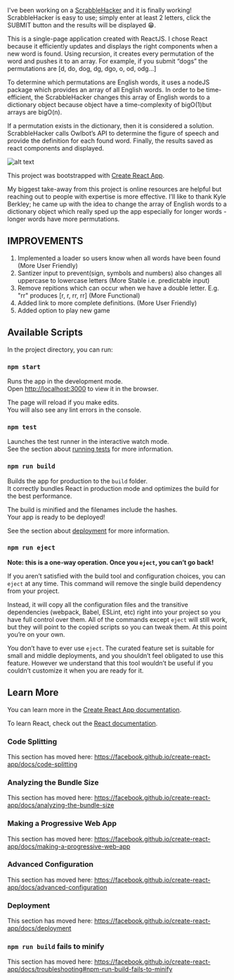 I've been working on a [ScrabbleHacker](https://paulnegedu.com/projects/scrabble) and it is finally working! ScrabbleHacker is easy to use; simply enter at least 2 letters, click the SUBMIT button and the results will be displayed 😁.

This is a single-page application created with ReactJS. I chose React because it efficiently updates and displays the
right components when a new word is found.
Using recursion, it creates every permutation of the word and pushes it to an array. For example, if you submit
“dogs” the permutations are [d, do, dog, dg, dgo, o, od, odg...]

To determine which permutations are English words, it uses a nodeJS package which provides an array of all English words. In order to be time-efficient, the ScrabbleHacker changes this array of English words to a dictionary object because object have a time-complexity of
bigO(1)but arrays are bigO(n).

If a permutation exists in the dictionary, then it is considered a solution. ScrabbleHacker calls Owlbot’s API to determine the figure of speech and provide the definition for each found word. Finally, the results saved as react components and displayed.

![alt text](https://media-exp1.licdn.com/dms/image/C4E22AQFGEHHItfFXaA/feedshare-shrink_800/0/1608738750607?e=1615420800&v=beta&t=Ycm7kzoMhDLnYPCm6WSLrzBsKfgN89RuBNd2qXdhKGs)

This project was bootstrapped with [Create React App](https://github.com/facebook/create-react-app).

My biggest take-away from this project is online resources are helpful but reaching out to people with expertise is more effective. I’ll like to thank Kyle Berkley; he came up with the idea to change the array of English words to a dictionary object which really sped up the app especially for longer words - longer words have more permutations.

## IMPROVEMENTS 
1. Implemented a loader so users know when all words have been found (More User Friendly)
2. Santizer input to prevent(sign, symbols and numbers) also changes all uppercase to lowercase letters (More Stable i.e. predictable input)
3. Remove repitions which can occur when we have a double letter. E.g. "rr" produces [r, r, rr, rr] (More Functional)
4. Added link to more complete definitions. (More User Friendly)
5. Added option to play new game 



## Available Scripts

In the project directory, you can run:

### `npm start`

Runs the app in the development mode.<br />
Open [http://localhost:3000](http://localhost:3000) to view it in the browser.

The page will reload if you make edits.<br />
You will also see any lint errors in the console.

### `npm test`

Launches the test runner in the interactive watch mode.<br />
See the section about [running tests](https://facebook.github.io/create-react-app/docs/running-tests) for more information.

### `npm run build`

Builds the app for production to the `build` folder.<br />
It correctly bundles React in production mode and optimizes the build for the best performance.

The build is minified and the filenames include the hashes.<br />
Your app is ready to be deployed!

See the section about [deployment](https://facebook.github.io/create-react-app/docs/deployment) for more information.

### `npm run eject`

**Note: this is a one-way operation. Once you `eject`, you can’t go back!**

If you aren’t satisfied with the build tool and configuration choices, you can `eject` at any time. This command will remove the single build dependency from your project.

Instead, it will copy all the configuration files and the transitive dependencies (webpack, Babel, ESLint, etc) right into your project so you have full control over them. All of the commands except `eject` will still work, but they will point to the copied scripts so you can tweak them. At this point you’re on your own.

You don’t have to ever use `eject`. The curated feature set is suitable for small and middle deployments, and you shouldn’t feel obligated to use this feature. However we understand that this tool wouldn’t be useful if you couldn’t customize it when you are ready for it.

## Learn More

You can learn more in the [Create React App documentation](https://facebook.github.io/create-react-app/docs/getting-started).

To learn React, check out the [React documentation](https://reactjs.org/).

### Code Splitting

This section has moved here: https://facebook.github.io/create-react-app/docs/code-splitting

### Analyzing the Bundle Size

This section has moved here: https://facebook.github.io/create-react-app/docs/analyzing-the-bundle-size

### Making a Progressive Web App

This section has moved here: https://facebook.github.io/create-react-app/docs/making-a-progressive-web-app

### Advanced Configuration

This section has moved here: https://facebook.github.io/create-react-app/docs/advanced-configuration

### Deployment

This section has moved here: https://facebook.github.io/create-react-app/docs/deployment

### `npm run build` fails to minify

This section has moved here: https://facebook.github.io/create-react-app/docs/troubleshooting#npm-run-build-fails-to-minify
